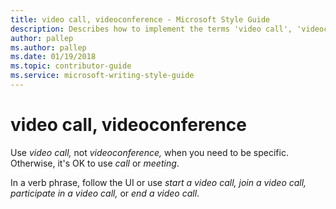 ```yaml
---
title: video call, videoconference - Microsoft Style Guide
description: Describes how to implement the terms 'video call', 'videoconference', 'call', and 'meeting' in Microsoft content.
author: pallep
ms.author: pallep
ms.date: 01/19/2018
ms.topic: contributor-guide
ms.service: microsoft-writing-style-guide
---
```


# video call, videoconference

Use *video call,* not *videoconference,* when you need to be specific. Otherwise, it's OK to use *call* or *meeting*. 

In a verb phrase, follow the UI or use *start a video call, join a video call, participate in a video call,* or *end a video call*. 
